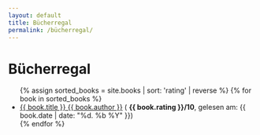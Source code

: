 ```yaml
---
layout: default
title: Bücherregal
permalink: /bücherregal/
---
```


# Bücherregal

<ul>
  {% assign sorted_books = site.books | sort: 'rating' | reverse %}
  {% for book in sorted_books %}
    <li>
      <a href="{{ book.url }}">{{ book.title }} {{ book.author }}</a> ( 
      <strong>{{ book.rating }}/10</strong>, gelesen am: {{ book.date | date: "%d. %b %Y" }})
    </li>
  {% endfor %}
</ul>